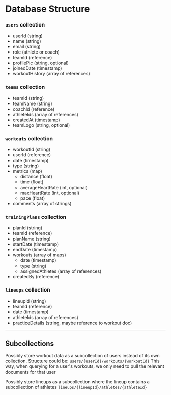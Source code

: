 # Database Structure

### `users` collection

- userId (string)
- name (string)
- email (string)
- role (athlete or coach)
- teamId (reference)
- profilePic (string, optional)
- joinedDate (timestamp)
- workoutHistory (array of references)

### `teams` collection

- teamId (string)
- teamName (string)
- coachId (reference)
- athleteIds (array of references)
- createdAt (timestamp)
- teamLogo (string, optional)

### `workouts` collection

- workoutId (string)
- userId (reference)
- date (timestamp)
- type (string)
- metrics (map)
  - distance (float)
  - time (float)
  - averageHeartRate (int, optional)
  - maxHeartRate (int, optional)
  - pace (float)
- comments (array of strings)

### `trainingPlans` collection

- planId (string)
- teamId (reference)
- planName (string)
- startDate (timestamp)
- endDate (timestamp)
- workouts (array of maps)
  - date (timestamp)
  - type (string)
  - assignedAthletes (array of references)
- createdBy (reference)

### `lineups` collection

- lineupId (string)
- teamId (reference)
- date (timestamp)
- athleteIds (array of references)
- practiceDetails (string, maybe reference to workout doc)

---

## Subcollections

Possibly store workout data as a subcollection of users instead of its own collection. Structure could be:
`users/{userId}/workouts/{workoutId}`
This way, when querying for a user's workouts, we only need to pull the relevant documents for that user

Possibly store lineups as a subcollection where the lineup contains a subcollection of athletes
`lineups/{lineupId}/athletes/{athleteId}`
